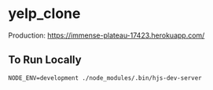 # yelp_clone

Production: https://immense-plateau-17423.herokuapp.com/

## To Run Locally
```
NODE_ENV=development ./node_modules/.bin/hjs-dev-server
```


